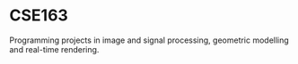 # CSE163
Programming projects in image and signal processing, geometric modelling and real-time rendering.
